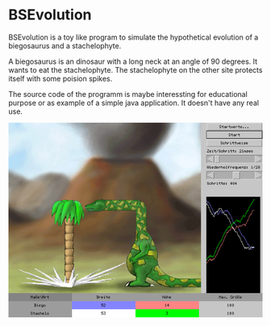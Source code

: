 BSEvolution
===========

BSEvolution is a toy like program to simulate the hypothetical
evolution of a biegosaurus and a stachelophyte.

A biegosaurus is an dinosaur with a long neck at an angle of 90
degrees. It wants to eat the stachelophyte. The stachelophyte on the
other site protects itself with some poision spikes.

The source code of the programm is maybe interessting for educational
purpose or as example of a simple java application. It doesn't have
any real use.


![Screenshot](doc/bsevolution_gui.png)
